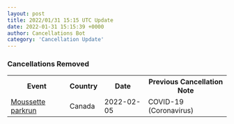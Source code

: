 ```yaml
---
layout: post
title: 2022/01/31 15:15 UTC Update
date: 2022-01-31 15:15:39 +0000
author: Cancellations Bot
category: 'Cancellation Update'
---
```


<h3>Cancellations Removed</h3>
<div class='hscrollable'>
<table style='width: 100%'>
    <tr>
        <th>Event</th>
        <th>Country</th>
        <th>Date</th>
        <th>Previous Cancellation Note</th>
    </tr>
    <tr>
        <td><a href="https://www.parkrun.ca/moussette">Moussette parkrun</a></td>
        <td>Canada</td>
        <td>2022-02-05</td>
        <td>COVID-19 (Coronavirus)</td>
    </tr>
</table>
</div>
